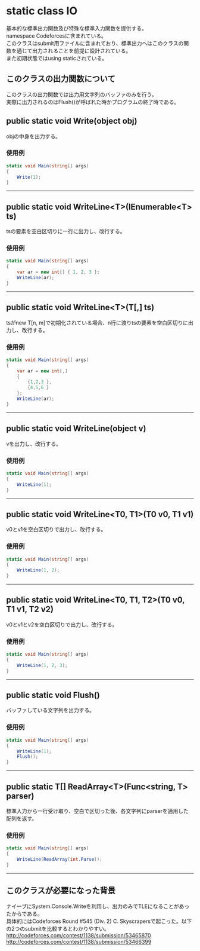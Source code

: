 # static class IO
基本的な標準出力関数及び特殊な標準入力関数を提供する。  
namespace Codeforcesに含まれている。   
このクラスはsubmit用ファイルに含まれており、標準出力へはこのクラスの関数を通じて出力されることを前提に設計されている。  
また初期状態ではusing staticされている。
## このクラスの出力関数について
このクラスの出力関数では出力用文字列のバッファのみを行う。  
実際に出力されるのはFlush()が呼ばれた時かプログラムの終了時である。
## public static void Write(object obj)
objの中身を出力する。
### 使用例
```csharp
static void Main(string[] args)
{
    Write(1);
}
```
---
## public static void WriteLine\<T\>(IEnumerable\<T\> ts)
tsの要素を空白区切りに一行に出力し、改行する。
### 使用例
```csharp
static void Main(string[] args)
{
    var ar = new int[] { 1, 2, 3 };
    WriteLine(ar);
}
```
---
## public static void WriteLine\<T\>(T[,] ts)
tsがnew T[n, m]で初期化されている場合、n行に渡りtsの要素を空白区切りに出力し、改行する。
### 使用例
```csharp
static void Main(string[] args)
{
    var ar = new int[,]
    {
        {1,2,3 },
        {4,5,6 }
    };
    WriteLine(ar);
}
```
---
## public static void WriteLine(object v)
vを出力し、改行する。
### 使用例
```csharp
static void Main(string[] args)
{
    WriteLine(1);
}
```
---
## public static void WriteLine\<T0, T1\>(T0 v0, T1 v1)
v0とv1を空白区切りで出力し、改行する。
### 使用例
```csharp
static void Main(string[] args)
{
    WriteLine(1, 2);
}
```
---
## public static void WriteLine\<T0, T1, T2\>(T0 v0, T1 v1, T2 v2)
v0とv1とv2を空白区切りで出力し、改行する。
### 使用例
```csharp
static void Main(string[] args)
{
    WriteLine(1, 2, 3);
}
```
---
## public static void Flush()
バッファしている文字列を出力する。
### 使用例
```csharp
static void Main(string[] args)
{
    WriteLine(1);
    Flush();
}
```
---
## public static T[] ReadArray\<T\>(Func\<string, T\> parser)
標準入力から一行受け取り、空白で区切った後、各文字列にparserを適用した配列を返す。
### 使用例
```csharp
static void Main(string[] args)
{
    WriteLine(ReadArray(int.Parse));
}
```
---
## このクラスが必要になった背景
ナイーブにSystem.Console.Writeを利用し、出力のみでTLEになることがあったからである。  
具体的にはCodeforces Round #545 (Div. 2) C. Skyscrapersで起こった。以下の2つのsubmitを比較するとわかりやすい。  
http://codeforces.com/contest/1138/submission/53465870  
http://codeforces.com/contest/1138/submission/53466399